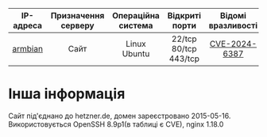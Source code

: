 
|           IP-адреса            | Призначення <br>серверу | Операційна <br>система |     Відкриті <br>порти      |                  Відомі <br>вразливості                   |
| :----------------------------: | :---------------------: | :--------------------: | :-------------------------: | :-------------------------------------------------------: |
| [armbian](https://armbian.com) |          Сайт           |      Linux Ubuntu      | 22/tcp<br>80/tcp<br>443/tcp | [CVE-2024-6387](https://github.com/sxlmnwb/CVE-2024-6387) |

# Інша інформація
Сайт під'єднано до hetzner.de, домен зареєстровано 2015-05-16. Використовується OpenSSH 8.9p1(в таблиці є CVE), nginx 1.18.0

